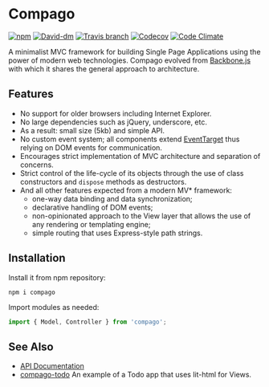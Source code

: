 # Compago

[![npm](https://img.shields.io/npm/v/compago.svg?style=flat-square)](https://www.npmjs.com/package/compago)
[![David-dm](https://david-dm.org/zandaqo/compago.svg?style=flat-square)](https://david-dm.org/zandaqo/compago)
[![Travis branch](https://img.shields.io/travis/zandaqo/compago.svg?style=flat-square)](https://travis-ci.org/zandaqo/compago)
[![Codecov](https://img.shields.io/codecov/c/github/zandaqo/compago.svg?style=flat-square)](https://codecov.io/github/zandaqo/compago)
[![Code Climate](https://img.shields.io/codeclimate/github/zandaqo/compago.svg?style=flat-square)](https://codeclimate.com/github/zandaqo/compago)

A minimalist MVC framework for building Single Page Applications using the power of modern web technologies.
Compago evolved from [Backbone.js](http://backbonejs.org) with which it shares the general approach 
to architecture.


## Features
 * No support for older browsers including Internet Explorer.
 * No large dependencies such as jQuery, underscore, etc.
 * As a result: small size (5kb) and simple API.
 * No custom event system; all components extend [EventTarget](https://medium.com/@zandaqo/eventtarget-the-future-of-javascript-event-systems-205ae32f5e6b) thus relying on DOM events for communication.
 * Encourages strict implementation of MVC architecture and separation of concerns.
 * Strict control of the life-cycle of its objects through the use of class constructors and `dispose` methods as destructors.
 * And all other features expected from a modern MV* framework:
   * one-way data binding and data synchronization;
   * declarative handling of DOM events;
   * non-opinionated approach to the View layer that allows the use of any rendering or templating engine;
   * simple routing that uses Express-style path strings.


## Installation
Install it from npm repository:
```
npm i compago
```

Import modules as needed:
```js
import { Model, Controller } from 'compago';
```

## See Also
 * [API Documentation](https://github.com/zandaqo/compago/blob/master/docs/API.md)
 * [compago-todo](https://github.com/zandaqo/compago-todo) An example of a Todo app that uses lit-html for Views.

